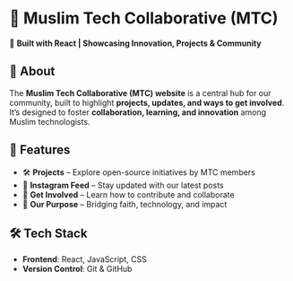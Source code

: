 # 🕌 Muslim Tech Collaborative (MTC)  

🚀 **Built with React | Showcasing Innovation, Projects & Community**  

## 📌 About  
The **Muslim Tech Collaborative (MTC) website** is a central hub for our community, built to highlight **projects, updates, and ways to get involved**. It’s designed to foster **collaboration, learning, and innovation** among Muslim technologists.  

## 🌟 Features  
- 🛠 **Projects** – Explore open-source initiatives by MTC members  
- 📸 **Instagram Feed** – Stay updated with our latest posts  
- 🤝 **Get Involved** – Learn how to contribute and collaborate  
- 🎯 **Our Purpose** – Bridging faith, technology, and impact  

## 🛠 Tech Stack  
- **Frontend**: React, JavaScript, CSS  
- **Version Control**: Git & GitHub  
